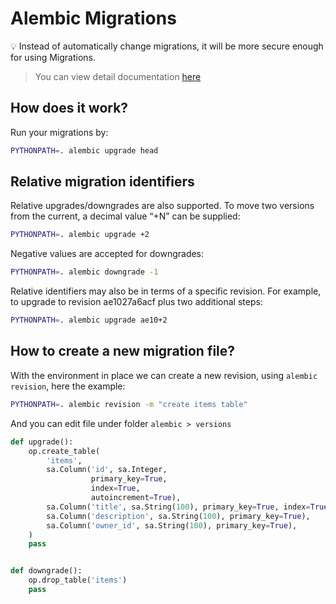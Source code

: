 # Alembic Migrations

:bulb: Instead of automatically change migrations, it will be more secure enough for using Migrations.

> You can view detail documentation [here](https://alembic.sqlalchemy.org/en/latest/tutorial.html)

## How does it work?

Run your migrations by:
```bash
PYTHONPATH=. alembic upgrade head
```

## Relative migration identifiers

Relative upgrades/downgrades are also supported. To move two versions from the current, a decimal value “+N” can be supplied:
```bash
PYTHONPATH=. alembic upgrade +2
```

Negative values are accepted for downgrades:
```bash
PYTHONPATH=. alembic downgrade -1
```

Relative identifiers may also be in terms of a specific revision. For example, to upgrade to revision ae1027a6acf plus two additional steps:
```bash
PYTHONPATH=. alembic upgrade ae10+2
```

## How to create a new migration file?

With the environment in place we can create a new revision, using `alembic revision`, here the example:
```bash
PYTHONPATH=. alembic revision -m "create items table"
```

And you can edit file under folder `alembic > versions`
```python
def upgrade():
    op.create_table(
        'items',
        sa.Column('id', sa.Integer,
                  primary_key=True,
                  index=True,
                  autoincrement=True),
        sa.Column('title', sa.String(100), primary_key=True, index=True),
        sa.Column('description', sa.String(100), primary_key=True),
        sa.Column('owner_id', sa.String(100), primary_key=True),
    )
    pass


def downgrade():
    op.drop_table('items')
    pass
```
